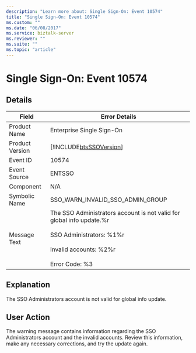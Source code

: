 ```yaml
---
description: "Learn more about: Single Sign-On: Event 10574"
title: "Single Sign-On: Event 10574"
ms.custom: ""
ms.date: "06/08/2017"
ms.service: biztalk-server
ms.reviewer: ""
ms.suite: ""
ms.topic: "article"
---
```

# Single Sign-On: Event 10574
## Details  
  
| Field | Error Details|
|-----------------|--------------------------------------------------------------------------------------------------------------------------------------------------------------------------|
|  Product Name   |                                                                        Enterprise Single Sign-On                                                                         |
| Product Version |                                                        [!INCLUDE[btsSSOVersion](../includes/btsssoversion-md.md)]                                                        |
|    Event ID     |                                                                                  10574                                                                                   |
|  Event Source   |                                                                                  ENTSSO                                                                                  |
|    Component    |                                                                                   N/A                                                                                    |
|  Symbolic Name  |                                                                     SSO_WARN_INVALID_SSO_ADMIN_GROUP                                                                     |
|  Message Text   | The SSO Administrators account is not valid for global info update.%r<br /><br /> SSO Administrators: %1%r<br /><br /> Invalid accounts: %2%r<br /><br /> Error Code: %3 |
  
## Explanation  
 The SSO Administrators account is not valid for global info update.  
  
## User Action  
 The warning message contains information regarding the SSO Administrators account and the invalid accounts. Review this information, make any necessary corrections, and try the update again.
